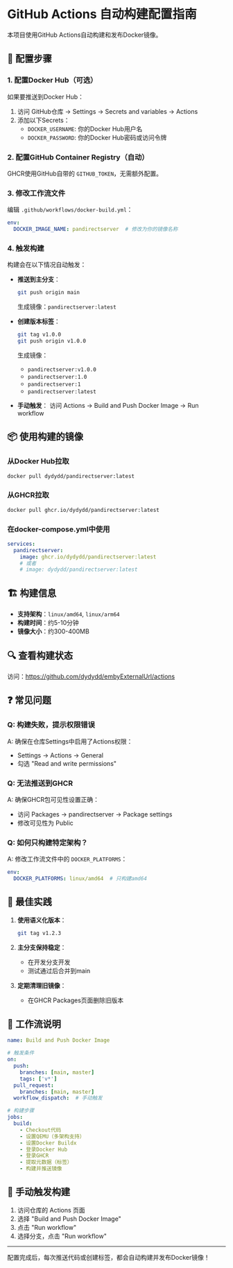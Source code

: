 # GitHub Actions 自动构建配置指南

本项目使用GitHub Actions自动构建和发布Docker镜像。

## 🔧 配置步骤

### 1. 配置Docker Hub（可选）

如果要推送到Docker Hub：

1. 访问 GitHub仓库 → Settings → Secrets and variables → Actions
2. 添加以下Secrets：
   - `DOCKER_USERNAME`: 你的Docker Hub用户名
   - `DOCKER_PASSWORD`: 你的Docker Hub密码或访问令牌

### 2. 配置GitHub Container Registry（自动）

GHCR使用GitHub自带的 `GITHUB_TOKEN`，无需额外配置。

### 3. 修改工作流文件

编辑 `.github/workflows/docker-build.yml`：

```yaml
env:
  DOCKER_IMAGE_NAME: pandirectserver  # 修改为你的镜像名称
```

### 4. 触发构建

构建会在以下情况自动触发：

- **推送到主分支**：
  ```bash
  git push origin main
  ```
  生成镜像：`pandirectserver:latest`

- **创建版本标签**：
  ```bash
  git tag v1.0.0
  git push origin v1.0.0
  ```
  生成镜像：
  - `pandirectserver:v1.0.0`
  - `pandirectserver:1.0`
  - `pandirectserver:1`
  - `pandirectserver:latest`

- **手动触发**：
  访问 Actions → Build and Push Docker Image → Run workflow

## 📦 使用构建的镜像

### 从Docker Hub拉取

```bash
docker pull dydydd/pandirectserver:latest
```

### 从GHCR拉取

```bash
docker pull ghcr.io/dydydd/pandirectserver:latest
```

### 在docker-compose.yml中使用

```yaml
services:
  pandirectserver:
    image: ghcr.io/dydydd/pandirectserver:latest
    # 或者
    # image: dydydd/pandirectserver:latest
```

## 🏗️ 构建信息

- **支持架构**：`linux/amd64`, `linux/arm64`
- **构建时间**：约5-10分钟
- **镜像大小**：约300-400MB

## 🔍 查看构建状态

访问：https://github.com/dydydd/embyExternalUrl/actions

## ❓ 常见问题

### Q: 构建失败，提示权限错误

A: 确保在仓库Settings中启用了Actions权限：
- Settings → Actions → General
- 勾选 "Read and write permissions"

### Q: 无法推送到GHCR

A: 确保GHCR包可见性设置正确：
- 访问 Packages → pandirectserver → Package settings
- 修改可见性为 Public

### Q: 如何只构建特定架构？

A: 修改工作流文件中的 `DOCKER_PLATFORMS`：
```yaml
env:
  DOCKER_PLATFORMS: linux/amd64  # 只构建amd64
```

## 🎯 最佳实践

1. **使用语义化版本**：
   ```bash
   git tag v1.2.3
   ```

2. **主分支保持稳定**：
   - 在开发分支开发
   - 测试通过后合并到main

3. **定期清理旧镜像**：
   - 在GHCR Packages页面删除旧版本

## 📝 工作流说明

```yaml
name: Build and Push Docker Image

# 触发条件
on:
  push:
    branches: [main, master]
    tags: ['v*']
  pull_request:
    branches: [main, master]
  workflow_dispatch:  # 手动触发

# 构建步骤
jobs:
  build:
    - Checkout代码
    - 设置QEMU（多架构支持）
    - 设置Docker Buildx
    - 登录Docker Hub
    - 登录GHCR
    - 提取元数据（标签）
    - 构建并推送镜像
```

## 🚀 手动触发构建

1. 访问仓库的 Actions 页面
2. 选择 "Build and Push Docker Image"
3. 点击 "Run workflow"
4. 选择分支，点击 "Run workflow"

---

配置完成后，每次推送代码或创建标签，都会自动构建并发布Docker镜像！

